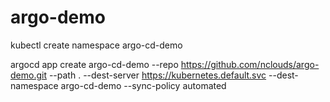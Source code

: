 # argo-demo


kubectl create namespace argo-cd-demo

argocd app create argo-cd-demo --repo https://github.com/nclouds/argo-demo.git --path . --dest-server https://kubernetes.default.svc --dest-namespace argo-cd-demo --sync-policy automated
